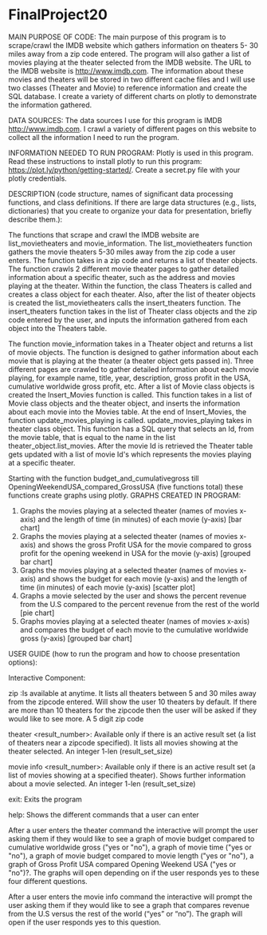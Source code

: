 # FinalProject20
MAIN PURPOSE OF CODE:
The main purpose of this program is to scrape/crawl the IMDB website which gathers information on theaters 5- 30 miles away from a zip code entered. The program will also gather a list of movies playing at the theater selected from the IMDB website. The URL to the IMDB website is http://www.imdb.com.  The information about these movies and theaters will be stored in two different cache files and I will use two classes (Theater and Movie) to reference information and create the SQL database. I create a variety of different charts on plotly to demonstrate the information gathered.


DATA SOURCES:
  The data sources I use for this program is IMDB http://www.imdb.com. I crawl a variety of different pages on this website to collect all the information I need to run the program.


INFORMATION NEEDED TO RUN PROGRAM:
  Plotly is used in this program. Read these instructions to install plotly to run this program: https://plot.ly/python/getting-started/. Create a secret.py file with your plotly credentials.

DESCRIPTION (code structure, names of significant data processing functions, and class definitions. If there are large data structures (e.g., lists, dictionaries) that you create to organize your data for presentation, briefly describe them.):

The functions that scrape and crawl the IMDB website are list_movietheaters and movie_information.
The list_movietheaters function gathers the movie theaters 5-30 miles away from the zip code a user enters. The function takes in a zip code and returns a list of theater objects. The function crawls 2 different movie theater pages to gather detailed information about a specific theater, such as the address and movies playing at the theater. Within the function, the class Theaters is called and creates a class object for each theater. Also, after the list of theater objects is created the list_movietheaters calls the insert_theaters function. The insert_theaters function takes in the list of Theater class objects and the zip code entered by the user, and inputs the information gathered from each object into the Theaters table.


The function movie_information takes in a Theater object and returns a list of movie objects. The function is designed to gather information about each movie that is playing at the theater (a theater object gets passed in). Three different pages are crawled to gather detailed information about each movie playing, for example name, title, year, description, gross profit in the USA, cumulative worldwide gross profit, etc. After a list of Movie class objects is created the Insert_Movies function is called. This function takes in a list of Movie class objects and the theater object, and inserts the information about each movie into the Movies table. At the end of Insert_Movies, the function update_movies_playing is called. update_movies_playing takes in theater class object. This function has a SQL query that selects an Id, from the movie table, that is equal to the name in the list theater_object.list_movies. After the movie Id is retrieved the Theater table gets updated with a list of movie Id's which represents the movies playing at a specific theater.

Starting with the function budget_and_cumulativegross till OpeningWeekendUSA_compared_GrossUSA (five functions total) these functions create graphs using plotly.
GRAPHS CREATED IN PROGRAM:
1.	Graphs the movies playing at a selected theater (names of movies x-axis) and the length of time (in minutes) of each movie (y-axis) [bar chart]
2.	Graphs the movies playing at a selected theater (names of movies x-axis) and shows the gross Profit USA for the movie compared to gross profit for the opening weekend in USA  for the movie (y-axis) [grouped bar chart]
3.	Graphs the movies playing at a selected theater (names of movies x-axis) and shows the budget for each movie (y-axis) and the length of time (in minutes) of each movie (y-axis) [scatter plot]
4.	Graphs a movie selected by the user and shows the percent revenue from the U.S compared to the percent revenue from the rest of the world [pie chart]
5.	Graphs movies playing at a selected theater (names of movies x-axis) and compares the budget of each movie to the cumulative worldwide gross (y-axis) [grouped bar chart]


USER GUIDE (how to run the program and how to choose presentation options):

Interactive Component:

zip <zipcode>:Is available at anytime. It lists all theaters between 5 and 30 miles away from the zipcode entered. Will show the user 10 theaters by default. If there are more than 10 theaters for the zipcode then the user will be asked if they would like to see more.
A 5 digit zip code

theater <result_number>:	Available only if there is an active result set (a list of theaters near a zipcode specified). It lists all movies showing at the theater selected.	An integer 1-len (result_set_size)

movie info <result_number>: Available only if there is an active result set (a list of movies showing at a specified theater). Shows further information about a movie selected.	An integer 1-len (result_set_size)

exit: Exits the program 	

help:	Shows the different commands that a user can enter 	

After a user enters the theater command the interactive will prompt the user asking them if they would like to see a graph of movie budget compared to cumulative worldwide gross ("yes or "no"), a graph of movie time ("yes or "no"), a graph of movie budget compared to movie length ("yes or "no"), a graph of Gross Profit USA compared Opening Weekend USA ("yes or "no")?. The graphs will open depending on if the user responds yes to these four different questions.

After a user enters the movie info command the interactive will prompt the user asking them if they would like to see a graph that compares revenue from the U.S versus the rest of the world (“yes” or “no”). The graph will open if the user responds yes to this question.
